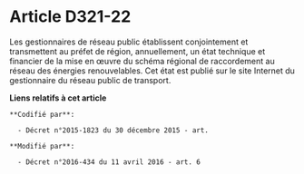 # Article D321-22

Les gestionnaires de réseau public établissent conjointement et transmettent au préfet de région, annuellement, un état
technique et financier de la mise en œuvre du schéma régional de raccordement au réseau des énergies renouvelables. Cet état
est publié sur le site Internet du gestionnaire du réseau public de transport.

**Liens relatifs à cet article**

	**Codifié par**:

	  - Décret n°2015-1823 du 30 décembre 2015 - art.

	**Modifié par**:

	  - Décret n°2016-434 du 11 avril 2016 - art. 6
